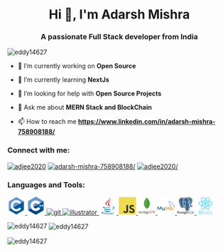 <h1 align="center">Hi 👋, I'm Adarsh Mishra</h1>
<h3 align="center">A passionate Full Stack developer from India</h3>

<p align="left"> <img src="https://komarev.com/ghpvc/?username=eddy14627&label=Profile%20views&color=0e75b6&style=flat" alt="eddy14627" /> </p>

- 🔭 I’m currently working on **Open Source**

- 🌱 I’m currently learning **NextJs**

- 🤝 I’m looking for help with **Open Source Projects**

- 💬 Ask me about **MERN Stack and BlockChain**

- 📫 How to reach me **https://www.linkedin.com/in/adarsh-mishra-758908188/**

<h3 align="left">Connect with me:</h3>
<p align="left">
<a href="https://twitter.com/adjee2020" target="blank"><img align="center" src="https://raw.githubusercontent.com/rahuldkjain/github-profile-readme-generator/master/src/images/icons/Social/twitter.svg" alt="adjee2020" height="30" width="40" /></a>
<a href="https://linkedin.com/in/adarsh-mishra-758908188/" target="blank"><img align="center" src="https://raw.githubusercontent.com/rahuldkjain/github-profile-readme-generator/master/src/images/icons/Social/linked-in-alt.svg" alt="adarsh-mishra-758908188/" height="30" width="40" /></a>
<a href="https://www.leetcode.com/adjee2020/" target="blank"><img align="center" src="https://raw.githubusercontent.com/rahuldkjain/github-profile-readme-generator/master/src/images/icons/Social/leet-code.svg" alt="adjee2020/" height="30" width="40" /></a>
</p>

<h3 align="left">Languages and Tools:</h3>
<p align="left"> <a href="https://www.cprogramming.com/" target="_blank" rel="noreferrer"> <img src="https://raw.githubusercontent.com/devicons/devicon/master/icons/c/c-original.svg" alt="c" width="40" height="40"/> </a> <a href="https://www.w3schools.com/cpp/" target="_blank" rel="noreferrer"> <img src="https://raw.githubusercontent.com/devicons/devicon/master/icons/cplusplus/cplusplus-original.svg" alt="cplusplus" width="40" height="40"/> </a> <a href="https://git-scm.com/" target="_blank" rel="noreferrer"> <img src="https://www.vectorlogo.zone/logos/git-scm/git-scm-icon.svg" alt="git" width="40" height="40"/> </a> <a href="https://www.adobe.com/in/products/illustrator.html" target="_blank" rel="noreferrer"> <img src="https://www.vectorlogo.zone/logos/adobe_illustrator/adobe_illustrator-icon.svg" alt="illustrator" width="40" height="40"/> </a> <a href="https://www.java.com" target="_blank" rel="noreferrer"> <img src="https://raw.githubusercontent.com/devicons/devicon/master/icons/java/java-original.svg" alt="java" width="40" height="40"/> </a> <a href="https://developer.mozilla.org/en-US/docs/Web/JavaScript" target="_blank" rel="noreferrer"> <img src="https://raw.githubusercontent.com/devicons/devicon/master/icons/javascript/javascript-original.svg" alt="javascript" width="40" height="40"/> </a> <a href="https://www.mongodb.com/" target="_blank" rel="noreferrer"> <img src="https://raw.githubusercontent.com/devicons/devicon/master/icons/mongodb/mongodb-original-wordmark.svg" alt="mongodb" width="40" height="40"/> </a> <a href="https://www.mysql.com/" target="_blank" rel="noreferrer"> <img src="https://raw.githubusercontent.com/devicons/devicon/master/icons/mysql/mysql-original-wordmark.svg" alt="mysql" width="40" height="40"/> </a> <a href="https://www.postgresql.org" target="_blank" rel="noreferrer"> <img src="https://raw.githubusercontent.com/devicons/devicon/master/icons/postgresql/postgresql-original-wordmark.svg" alt="postgresql" width="40" height="40"/> </a> <a href="https://reactjs.org/" target="_blank" rel="noreferrer"> <img src="https://raw.githubusercontent.com/devicons/devicon/master/icons/react/react-original-wordmark.svg" alt="react" width="40" height="40"/> </a> </p>

<p><img align="left" src="https://github-readme-stats.vercel.app/api/top-langs?username=eddy14627&show_icons=true&locale=en&layout=compact" alt="eddy14627" /></p>

<p>&nbsp;<img align="center" src="https://github-readme-stats.vercel.app/api?username=eddy14627&show_icons=true&locale=en" alt="eddy14627" /></p>

<p><img align="center" src="https://github-readme-streak-stats.herokuapp.com/?user=eddy14627&" alt="eddy14627" /></p>
